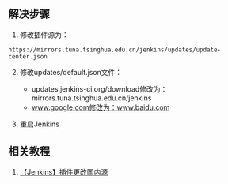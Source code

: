 ## 解决步骤

1. 修改插件源为：

~~~
https://mirrors.tuna.tsinghua.edu.cn/jenkins/updates/update-center.json
~~~

2. 修改updates/default.json文件：
    - updates.jenkins-ci.org/download修改为：mirrors.tuna.tsinghua.edu.cn/jenkins
    - www.google.com修改为：www.baidu.com

3. 重启Jenkins

## 相关教程

1. [【Jenkins】插件更改国内源](https://www.cnblogs.com/suzy/p/12665728.html)